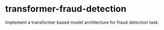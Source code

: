 # transformer-fraud-detection
Implement a transformer based model architecture for fraud detection task.
